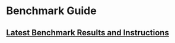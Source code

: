 # Benchmark Guide

## [Latest Benchmark Results and Instructions](https://github.com/inclusionAI/AReaL/tree/main/benchmark)